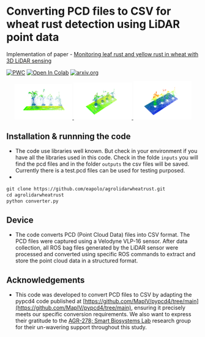 # Converting PCD files to CSV for wheat rust detection using LiDAR point data
 
Implementation of paper - [Monitoring leaf rust and yellow rust in wheat with 3D LiDAR sensing](#)

[![PWC](https://img.shields.io/endpoint.svg?url=https://paperswithcode.com/badge/yolov7-trainable-bag-of-freebies-sets-new/real-time-object-detection-on-coco)](https://paperswithcode.com/sota/real-time-object-detection-on-coco?p=yolov7-trainable-bag-of-freebies-sets-new)
<a href="https://colab.research.google.com/gist/AlexeyAB/b769f5795e65fdab80086f6cb7940dae/yolov7detection.ipynb"><img src="https://colab.research.google.com/assets/colab-badge.svg" alt="Open In Colab"></a>
[![arxiv.org](http://img.shields.io/badge/cs.CV-arXiv%3A2207.02696-B31B1B.svg)](https://arxiv.org/abs/2207.02696)

<div align="center">
    <a href="./">
        <img src="src/img.01.jpg" width="30%"/>
    </a>
    <a href="./">
        <img src="src/img.02.jpg" width="30%"/>
    </a>
    <a href="./">
        <img src="src/img.03.jpg" width="30%"/>
    </a>
</div>

## Installation & runnning the code

- The code use libraries well known. But check in your environment if you have all the libraries used in this code. Check in the folde ```inputs``` you will find the pcd files and in the folder ```outputs``` the csv files will be saved. Currently there is a test.pcd files can be used for testing purposed. 
- 
```
git clone https://github.com/eapolo/agrolidarwheatrust.git
cd agrolidarwheatrust
python converter.py
```


## Device

- The code converts PCD (Point Cloud Data) files into CSV format. The PCD files were captured using a Velodyne VLP-16 sensor. After data collection, all ROS bag files generated by the LiDAR sensor were processed and converted using specific ROS commands to extract and store the point cloud data in a structured format.



## Acknowledgements

- This code was developed to convert PCD files to CSV by adapting the pypcd4 code published at [https://github.com/MapIV/pypcd4/tree/main](https://github.com/MapIV/pypcd4/tree/main), ensuring it precisely meets our specific conversion requirements. We also want to express their gratitude to the [AGR-278; Smart Biosystems Lab](https://smartbiosystemlab.com/team/) research group for their un-wavering support throughout this study.















